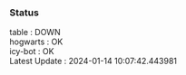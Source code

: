### Status


table : DOWN  
hogwarts : OK  
icy-bot : OK  
Latest Update : 2024-01-14 10:07:42.443981
